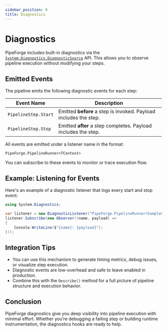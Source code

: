 ```yaml
---
sidebar_position: 8
title: Diagnostics
---
```


# Diagnostics

PipeForge includes built-in diagnostics via the [`System.Diagnostics.DiagnosticSource`](https://learn.microsoft.com/en-us/dotnet/api/system.diagnostics.diagnosticsource) API. This allows you to observe pipeline execution without modifying your steps.

## Emitted Events

The pipeline emits the following diagnostic events for each step:

| Event Name           | Description                                                      |
| -------------------- | ---------------------------------------------------------------- |
| `PipelineStep.Start` | Emitted **before** a step is invoked. Payload includes the step. |
| `PipelineStep.Stop`  | Emitted **after** a step completes. Payload includes the step.   |

All events are emitted under a listener name in the format:

```
PipeForge.PipelineRunner<TContext>
```

You can subscribe to these events to monitor or trace execution flow.

## Example: Listening for Events

Here's an example of a diagnostic listener that logs every start and stop event:

```csharp
using System.Diagnostics;

var listener = new DiagnosticListener("PipeForge.PipelineRunner<SampleContext>");
listener.Subscribe(new Observer((name, payload) =>
{
    Console.WriteLine($"{name}: {payload}");
}));
```

## Integration Tips

* You can use this mechanism to generate timing metrics, debug issues, or visualize step execution.
* Diagnostic events are low-overhead and safe to leave enabled in production.
* Combine this with the `Describe()` method for a full picture of pipeline structure and execution behavior.

## Conclusion

PipeForge diagnostics give you deep visibility into pipeline execution with minimal effort. Whether you’re debugging a failing step or building runtime instrumentation, the diagnostics hooks are ready to help.
